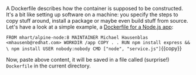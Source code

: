 A Dockerfile describes how the container is supposed to be constructed. It's a bit like setting up software on a machine: you specify the steps to copy stuff around, install a package or maybe even build stuff from source. Let's have a look at a simple example, a [Dockerfile for a Node.js app](https://github.com/kubernauts/dok-example-us/blob/master/stock-con/Dockerfile):

`
FROM mhart/alpine-node:8
MAINTAINER Michael Hausenblas <mhausenb@redhat.com>
WORKDIR /app
COPY . .
RUN npm install express && \
    npm install
USER nobody:nobody
CMD ["node", "service.js"]
`{{copy}}

Now, paste above content, it will be saved in a file called (surprise!) `Dockerfile` in the current directory.